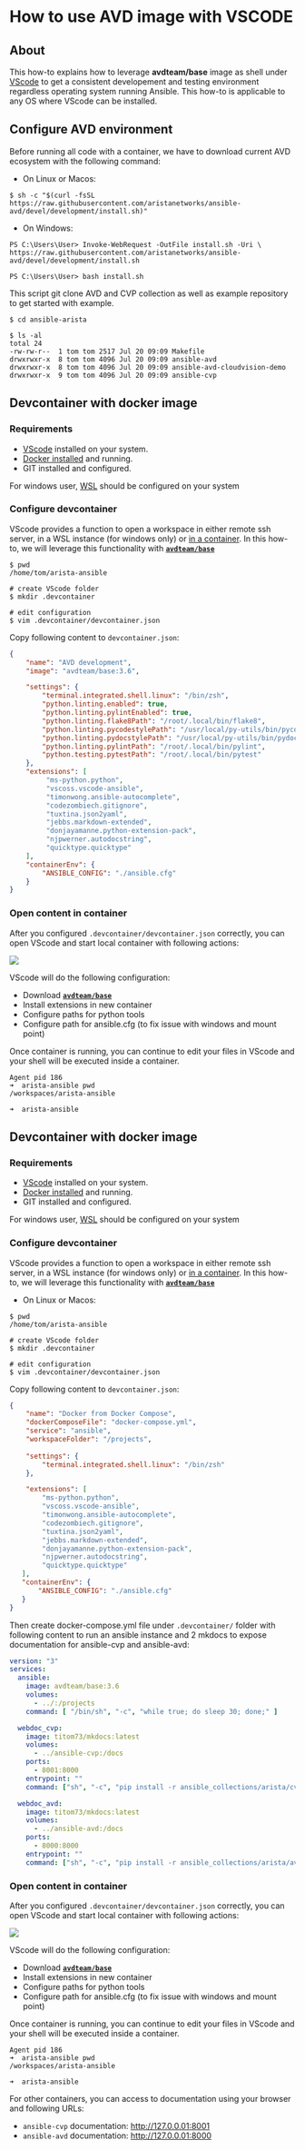 # How to use AVD image with VSCODE

## About

This how-to explains how to leverage __avdteam/base__ image as shell under [VScode](https://code.visualstudio.com/) to get a consistent developement and testing environment regardless operating system running Ansible. This how-to is applicable to any OS where VScode can be installed.

## Configure AVD environment

Before running all code with a container, we have to download current AVD ecosystem with the following command:

- On Linux or Macos:

```shell
$ sh -c "$(curl -fsSL https://raw.githubusercontent.com/aristanetworks/ansible-avd/devel/development/install.sh)"
```

- On Windows:

```shell
PS C:\Users\User> Invoke-WebRequest -OutFile install.sh -Uri \
https://raw.githubusercontent.com/aristanetworks/ansible-avd/devel/development/install.sh

PS C:\Users\User> bash install.sh
```

This script git clone AVD and CVP collection as well as example repository to get started with example.

```shell
$ cd ansible-arista

$ ls -al
total 24
-rw-rw-r--  1 tom tom 2517 Jul 20 09:09 Makefile
drwxrwxr-x  8 tom tom 4096 Jul 20 09:09 ansible-avd
drwxrwxr-x  8 tom tom 4096 Jul 20 09:09 ansible-avd-cloudvision-demo
drwxrwxr-x  9 tom tom 4096 Jul 20 09:09 ansible-cvp
```

## Devcontainer with docker image

### Requirements

- [VScode](https://code.visualstudio.com/) installed on your system.
- [Docker installed](https://docs.docker.com/get-docker/) and running.
- GIT installed and configured.

For windows user, [WSL](https://docs.microsoft.com/en-us/windows/wsl/install-win10) should be configured on your system

### Configure devcontainer

VScode provides a function to open a workspace in either remote ssh server, in a WSL instance (for windows only) or [in a container](https://code.visualstudio.com/docs/remote/containers). In this how-to, we will leverage this functionality with [__`avdteam/base`__](https://hub.docker.com/repository/docker/avdteam/base)

```shell
$ pwd 
/home/tom/arista-ansible

# create VScode folder
$ mkdir .devcontainer

# edit configuration
$ vim .devcontainer/devcontainer.json
```

Copy following content to `devcontainer.json`:

```json
{
    "name": "AVD development",
    "image": "avdteam/base:3.6",

    "settings": {
        "terminal.integrated.shell.linux": "/bin/zsh",
        "python.linting.enabled": true,
        "python.linting.pylintEnabled": true,
        "python.linting.flake8Path": "/root/.local/bin/flake8",
        "python.linting.pycodestylePath": "/usr/local/py-utils/bin/pycodestyle",
        "python.linting.pydocstylePath": "/usr/local/py-utils/bin/pydocstyle",
        "python.linting.pylintPath": "/root/.local/bin/pylint",
        "python.testing.pytestPath": "/root/.local/bin/pytest"
    },
    "extensions": [
         "ms-python.python",
         "vscoss.vscode-ansible",
         "timonwong.ansible-autocomplete",
         "codezombiech.gitignore",
         "tuxtina.json2yaml",
         "jebbs.markdown-extended",
         "donjayamanne.python-extension-pack",
         "njpwerner.autodocstring",
         "quicktype.quicktype"
    ],
    "containerEnv": { 
        "ANSIBLE_CONFIG": "./ansible.cfg"
    }
}
```

### Open content in container

After you configured `.devcontainer/devcontainer.json` correctly, you can open VScode and start local container with following actions:

![](../medias/vscode-docker-open-container.png)

VScode will do the following configuration:

- Download [__`avdteam/base`__](https://hub.docker.com/repository/docker/avdteam/base)
- Install extensions in new container
- Configure paths for python tools
- Configure path for ansible.cfg (to fix issue with windows and mount point)

Once container is running, you can continue to edit your files in VScode and your shell will be executed inside a container.


```shell
Agent pid 186
➜  arista-ansible pwd
/workspaces/arista-ansible

➜  arista-ansible 
```

## Devcontainer with docker image

### Requirements

- [VScode](https://code.visualstudio.com/) installed on your system.
- [Docker installed](https://docs.docker.com/get-docker/) and running.
- GIT installed and configured.

For windows user, [WSL](https://docs.microsoft.com/en-us/windows/wsl/install-win10) should be configured on your system

### Configure devcontainer

VScode provides a function to open a workspace in either remote ssh server, in a WSL instance (for windows only) or [in a container](https://code.visualstudio.com/docs/remote/containers). In this how-to, we will leverage this functionality with [__`avdteam/base`__](https://hub.docker.com/repository/docker/avdteam/base)

- On Linux or Macos:

```shell
$ pwd 
/home/tom/arista-ansible

# create VScode folder
$ mkdir .devcontainer

# edit configuration
$ vim .devcontainer/devcontainer.json
```

Copy following content to `devcontainer.json`:

```json
{
	"name": "Docker from Docker Compose",
	"dockerComposeFile": "docker-compose.yml",
	"service": "ansible",
	"workspaceFolder": "/projects",
	
	"settings": { 
		"terminal.integrated.shell.linux": "/bin/zsh"
	},

    "extensions": [
		"ms-python.python",
		"vscoss.vscode-ansible",
		"timonwong.ansible-autocomplete",
		"codezombiech.gitignore",
		"tuxtina.json2yaml",
		"jebbs.markdown-extended",
		"donjayamanne.python-extension-pack",
		"njpwerner.autodocstring",
		"quicktype.quicktype"
   ],
   "containerEnv": { 
	   "ANSIBLE_CONFIG": "./ansible.cfg"
   }
}
```

Then create docker-compose.yml file under `.devcontainer/` folder with following content to run an ansible instance and 2 mkdocs to expose documentation for ansible-cvp and ansible-avd:

```yaml
version: "3"
services:
  ansible:
    image: avdteam/base:3.6
    volumes:
      - ../:/projects
    command: [ "/bin/sh", "-c", "while true; do sleep 30; done;" ]

  webdoc_cvp:
    image: titom73/mkdocs:latest
    volumes:
      - ../ansible-cvp:/docs
    ports:
      - 8001:8000
    entrypoint: ""
    command: ["sh", "-c", "pip install -r ansible_collections/arista/cvp/docs/requirements.txt && mkdocs serve --dev-addr=0.0.0.0:8000 -f mkdocs.yml"]

  webdoc_avd:
    image: titom73/mkdocs:latest
    volumes:
      - ../ansible-avd:/docs
    ports:
      - 8000:8000
    entrypoint: ""
    command: ["sh", "-c", "pip install -r ansible_collections/arista/avd/docs/requirements.txt && mkdocs serve --dev-addr=0.0.0.0:8000 -f mkdocs.yml"]

```

### Open content in container

After you configured `.devcontainer/devcontainer.json` correctly, you can open VScode and start local container with following actions:

![](../medias/vscode-docker-open-container.png)

VScode will do the following configuration:

- Download [__`avdteam/base`__](https://hub.docker.com/repository/docker/avdteam/base)
- Install extensions in new container
- Configure paths for python tools
- Configure path for ansible.cfg (to fix issue with windows and mount point)

Once container is running, you can continue to edit your files in VScode and your shell will be executed inside a container.


```shell
Agent pid 186
➜  arista-ansible pwd
/workspaces/arista-ansible

➜  arista-ansible 
```

For other containers, you can access to documentation using your browser and following URLs:

- `ansible-cvp` documentation: http://127.0.0.01:8001
- `ansible-avd` documentation: http://127.0.0.01:8000
